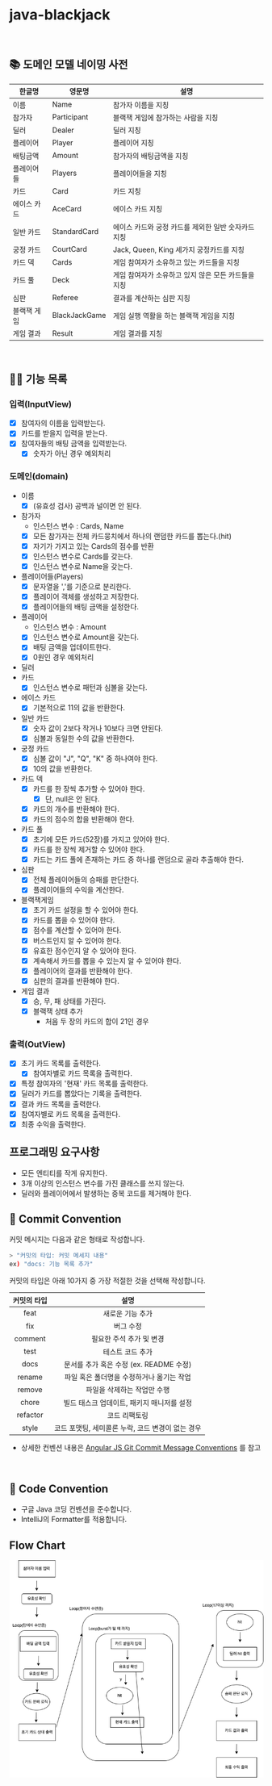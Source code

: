 # java-blackjack

<br>

## 📚 도메인 모델 네이밍 사전

| 한글명    | 영문명           | 설명                            |
|--------|---------------|-------------------------------|
| 이름     | Name          | 참가자 이름을 지칭
| 참가자    | Participant   | 블랙잭 게임에 참가하는 사람을 지칭           |
| 딜러     | Dealer        | 딜러 지칭                         |
| 플레이어   | Player        | 플레이어 지칭                       |
| 배팅금액 | Amount | 참가자의 배팅금액을 지칭|
| 플레이어들  | Players       | 플레이어들을 지칭                     |
| 카드     | Card          | 카드 지칭                         |
| 에이스 카드 | AceCard       | 에이스 카드 지칭                     |
| 일반 카드  | StandardCard  | 에이스 카드와 궁정 카드를 제외한 일반 숫자카드 지칭 |
| 궁정 카드  | CourtCard     | Jack, Queen, King 세가지 궁정카드를 지칭 |
| 카드 덱   | Cards         | 게임 참여자가 소유하고 있는 카드들을 지칭       |
| 카드 풀   | Deck          | 게임 참여자가 소유하고 있지 않은 모든 카드들을 지칭 |
| 심판     | Referee       | 결과를 계산하는 심판 지칭  |
| 블랙잭 게임 | BlackJackGame | 게임 실행 역활을 하는 블랙잭 게임을 지칭 | 
| 게임 결과  | Result | 게임 결과를 지칭 |

<br>

## 👨‍🍳 기능 목록

### 입력(InputView)

- [x] 참여자의 이름을 입력받는다.
- [x] 카드를 받을지 입력을 받는다.
- [x] 참여자들의 배팅 금액을 입력받는다.
  - [x] 숫자가 아닌 경우 예외처리

### 도메인(domain)

- 이름
    - [x] (유효성 검사) 공백과 널이면 안 된다.
- 참가자
    - 인스턴스 변수 : Cards, Name
    - [x] 모든 참가자는 전체 카드뭉치에서 하나의 랜덤한 카드를 뽑는다.(hit)
    - [x] 자기가 가지고 있는 Cards의 점수를 반환
    - [x] 인스턴스 변수로 Cards를 갖는다.
    - [x] 인스턴스 변수로 Name을 갖는다.
- 플레이어들(Players)
    - [x] 문자열을 ','를 기준으로 분리한다.
    - [x] 플레이어 객체를 생성하고 저장한다.
    - [x] 플레이어들의 배팅 금액을 설정한다.
- 플레이어
  - 인스턴스 변수 : Amount 
  - [x] 인스턴스 변수로 Amount을 갖는다.
  - [x] 배팅 금액을 업데이트한다.
  - [x] 0원인 경우 예외처리
- 딜러
- 카드
    - [x] 인스턴스 변수로 패턴과 심볼을 갖는다.
- 에이스 카드
    - [x] 기본적으로 11의 값을 반환한다.
- 일반 카드
    - [x] 숫자 값이 2보다 작거나 10보다 크면 안된다.
    - [x] 심볼과 동일한 수의 값을 반환한다.
- 궁정 카드
    - [x] 심볼 값이 "J", "Q", "K" 중 하나여야 한다.
    - [x] 10의 값을 반환한다.
- 카드 덱
    - [x] 카드를 한 장씩 추가할 수 있어야 한다.
        - [x] 단, null은 안 된다.
    - [x] 카드의 개수를 반환해야 한다.
    - [x] 카드의 점수의 합을 반환해야 한다.
- 카드 풀
    - [x] 초기에 모든 카드(52장)를 가지고 있어야 한다.
    - [x] 카드를 한 장씩 제거할 수 있어야 한다.
    - [x] 카드는 카드 풀에 존재하는 카드 중 하나를 랜덤으로 골라 추출해야 한다.
- 심판
    - [x] 전체 플레이어들의 승패를 판단한다.
    - [x] 플레이어들의 수익을 계산한다. 
- 블랙잭게임
    -  [x] 초기 카드 설정을 할 수 있어야 한다.
    -  [x] 카드를 뽑을 수 있어야 한다.
    -  [x] 점수를 계산할 수 있어야 한다.
    -  [x] 버스트인지 알 수 있어야 한다.
    -  [x] 유효한 점수인지 알 수 있어야 한다.
    -  [x] 계속해서 카드를 뽑을 수 있는지 알 수 있어야 한다.
    -  [x] 플레이어의 결과를 반환해야 한다.
    -  [x] 심판의 결과를 반환해야 한다.
- 게임 결과
  - [x] 승, 무, 패 상태를 가진다.
  - [x] 블랙잭 상태 추가
    - 처음 두 장의 카드의 합이 21인 경우

### 출력(OutView)

- [x] 초기 카드 목록를 출력한다.
    - [x] 참여자별로 카드 목록을 출력한다.
- [x] 특정 참여자의 '현재' 카드 목록를 출력한다.
- [x] 딜러가 카드를 뽑았다는 기록을 출력한다.
- [x] 결과 카드 목록을 출력한다.
- [x] 참여자별로 카드 목록을 출력한다.
- [x] 최종 수익을 출력한다.

## 프로그래밍 요구사항

- 모든 엔티티를 작게 유지한다.
- 3개 이상의 인스턴스 변수를 가진 클래스를 쓰지 않는다.
- 딜러와 플레이어에서 발생하는 중복 코드를 제거해야 한다.

## 📌 Commit Convention

커밋 메시지는 다음과 같은 형태로 작성합니다.

```Bash
> "커밋의 타입: 커밋 메세지 내용"
ex) "docs: 기능 목록 추가"
```

커밋의 타입은 아래 10가지 중 가장 적절한 것을 선택해 작성합니다.

| 커밋의 타입 |                       설명                        |
| :---------: | :-----------------------------------------------: |
|    feat     |                 새로운 기능 추가                  |
|     fix     |                     버그 수정                     |
|   comment   |             필요한 주석 추가 및 변경              |
|    test     |                 테스트 코드 추가                  |
|    docs     |      문서를 추가 혹은 수정 (ex. README 수정)      |
|   rename    |     파일 혹은 폴더명을 수정하거나 옮기는 작업     |
|   remove    |            파일을 삭제하는 작업만 수행            |
|    chore    |    빌드 태스크 업데이트, 패키지 매니저를 설정     |
|  refactor   |                   코드 리팩토링                   |
|    style    | 코드 포맷팅, 세미콜론 누락, 코드 변경이 없는 경우 |

- 상세한 컨벤션
  내용은 [Angular JS Git Commit Message Conventions](https://gist.github.com/stephenparish/9941e89d80e2bc58a153)
  를 참고

<br>

## 📌 Code Convention

- 구글 Java 코딩 컨벤션을 준수합니다.
- IntelliJ의 Formatter를 적용합니다.

## Flow Chart
![](../docs/FlowChart.png)